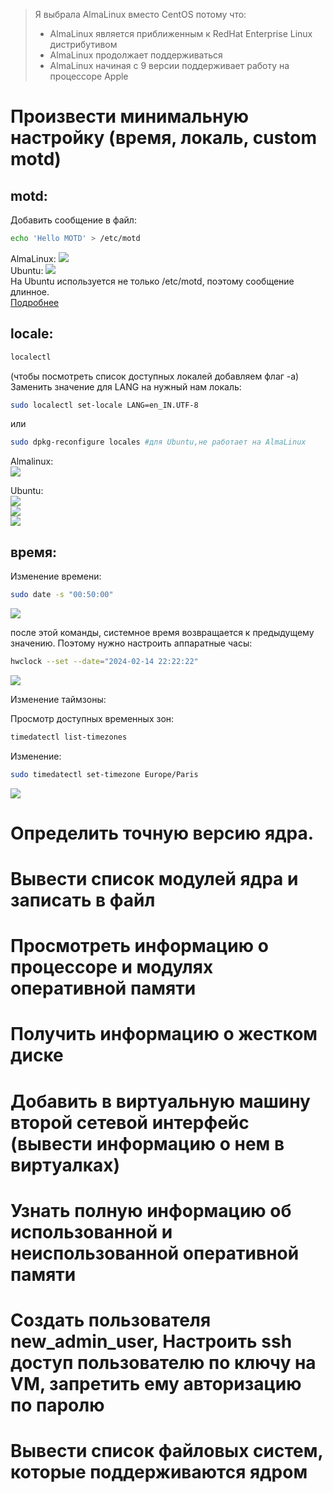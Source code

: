 > Я выбрала AlmaLinux вместо CentOS потому что:
> - AlmaLinux является приближенным к RedHat Enterprise Linux дистрибутивом
> - AlmaLinux продолжает поддерживаться
> - AlmaLinux начиная с 9 версии поддерживает работу на процессоре Apple 
# Произвести минимальную настройку (время, локаль, custom motd)
## motd:
Добавить сообщение в файл:
```bash
echo 'Hello MOTD' > /etc/motd
```
AlmaLinux:
![](/HW1/assets/1-2.png)  
Ubuntu:
![](/HW1/assets/1-1.png)    
На Ubuntu используется не только /etc/motd, поэтому сообщение длинное.   
[Подробнее](https://habr.com/ru/articles/529746/)
## locale:
```bash
localectl 
```
(чтобы посмотреть список доступных локалей добавляем флаг -a)  
Зaменить значение для LANG на нужный нам локаль:
```bash
sudo localectl set-locale LANG=en_IN.UTF-8
```
или

```bash
sudo dpkg-reconfigure locales #для Ubuntu,не работает на AlmaLinux
```  
Almalinux:    
![](/HW1/assets/1-9.png)   
 
Ubuntu:  
![](/HW1/assets/1-3.png)  
![](/HW1/assets/1-4.png)  
![](/HW1/assets/1-5.png)  
## время:

Изменение времени:

```bash
sudo date -s "00:50:00"
```
![](/HW1/assets/1-7.png)   

после этой команды, системное время возвращается к предыдущему значению. Поэтому нужно настроить аппаратные часы:

```bash
hwclock --set --date="2024-02-14 22:22:22"
```
![](/HW1/assets/1-6.png)  

Изменение таймзоны:

Просмотр доступных временных зон:
```bash
timedatectl list-timezones
```
Изменение:
```bash
sudo timedatectl set-timezone Europe/Paris
```
![](/HW1/assets/1-8.png)  

# Определить точную версию ядра.
# Вывести список модулей ядра и записать в файл
# Просмотреть информацию о процессоре и модулях оперативной памяти
# Получить информацию о жестком диске
# Добавить в виртуальную машину второй сетевой интерфейс (вывести информацию о нем в виртуалках)
# Узнать полную информацию об использованной и неиспользованной оперативной памяти
# Создать пользователя new_admin_user, Настроить ssh доступ пользователю по ключу на VM, запретить ему авторизацию по паролю
# Вывести список файловых систем, которые поддерживаются ядром
